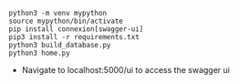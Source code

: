 

```
python3 -m venv mypython
source mypython/bin/activate
pip install connexion[swagger-ui]
pip3 install -r requirements.txt
python3 build_database.py
python3 home.py

```
- Navigate to  localhost:5000/ui to access the swagger ui